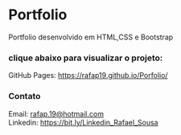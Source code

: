 # Portfolio
 Portfolio desenvolvido em HTML,CSS e Bootstrap

### clique abaixo para visualizar o projeto:

 GitHub Pages: https://rafap19.github.io/Porfolio/


### Contato
Email: rafap.19@hotmail.com <br>
Linkedin: https://bit.ly/Linkedin_Rafael_Sousa <br>